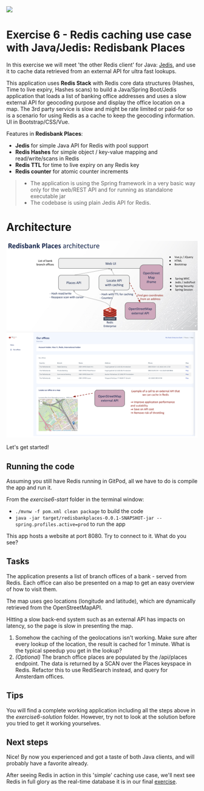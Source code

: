 <img src="../img/redis-logo-full-color-rgb.png" height=100/>

# Exercise 6 - Redis caching use case with Java/Jedis: Redisbank Places

In this exercise we will meet 'the other Redis client' for Java: [Jedis](https://www.baeldung.com/jedis-java-redis-client-library), and use it to cache data retrieved from an external API for ultra fast lookups.

This application uses **Redis Stack** with Redis core data structures (Hashes, Time to live expiry, Hashes scans) to build a
Java/Spring Boot/Jedis application that loads a list of banking office addresses and uses a slow external API for geocoding
purpose and display the office location on a map. 
The 3rd party service is slow and might be rate limited or paid-for so is a scenario for using Redis as a cache to keep the geocoding information. 
UI in Bootstrap/CSS/Vue.

Features in **Redisbank Places**:

- **Jedis** for simple Java API for Redis with pool support
- **Redis Hashes** for simple object / key-value mapping and read/write/scans in Redis
- **Redis TTL** for time to live expiry on any Redis key
- **Redis counter** for atomic counter increments

> - The application is using the Spring framework in a very basic way only for the web/REST API and for running as standalone executable jar
> - The codebase is using plain Jedis API for Redis.

# Architecture
<img src="../img/architecture6.png"/>

<img src="../img/redisbankplaces.png"/>


Let's get started!

## Running the code

Assuming you still have Redis running in GitPod, all we have to do is compile the app and run it.

From the *exercise6-start* folder in the terminal window:

- `./mvnw -f pom.xml clean package` to build the code
- `java -jar target/redisbankplaces-0.0.1-SNAPSHOT-jar --spring.profiles.active=prod` to run the app

This app hosts a website at port 8080. Try to connect to it. What do you see?

## Tasks

The application presents a list of branch offices of a bank - served from Redis. Each office can also be presented on a map to get an easy overview of how to visit them.

The map uses geo locations (longitude and latitude), which are dynamically retrieved from the OpenStreetMapAPI.

Hitting a slow back-end system such as an external API has impacts on latency, so the page is slow in presenting the map.

1. Somehow the caching of the geolocations isn't working. Make sure after every lookup of the location, the result is cached for 1 minute.
What is the typical speedup you get in the lookup?
2. *(Optional)* The branch office places are populated by the /api/places endpoint. The data is returned by a SCAN over the Places keyspace in Redis. Refactor this to use RediSearch instead, and query for Amsterdam offices. 

## Tips

You will find a complete working application including all the steps above in the *exercise6-solution* folder. However, try not to look at the solution before you tried to get it working yourselves.

## Next steps

Nice! By now you experienced and got a taste of both Java clients, and will probably have a favorite already. 

After seeing Redis in action in this 'simple' caching use case, we'll next see Redis in full glory as the real-time database it is in our final [exercise](exercise-7-start.md). 